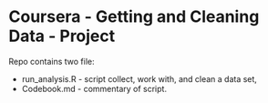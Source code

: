 Coursera - Getting and Cleaning Data - Project
=============================

Repo contains two file:
- run_analysis.R - script collect, work with, and clean a data set,
- Codebook.md - commentary of script.